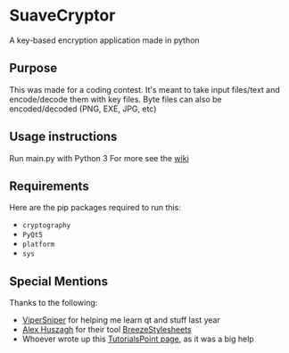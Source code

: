 # SuaveCryptor
A key-based encryption application made in python

## Purpose
This was made for a coding contest. It's meant to take input files/text and encode/decode them with key files.
Byte files can also be encoded/decoded (PNG, EXE, JPG, etc)

## Usage instructions
Run main.py with Python 3
For more see the [wiki](https://github.com/rockedsocks/SuaveCryptor/wiki)

## Requirements
Here are the pip packages required to run this:
- `cryptography`
- `PyQt5`
- `platform`
- `sys`

## Special Mentions
Thanks to the following:
- [ViperSniper](https://github.com/vipersniper0501) for helping me learn qt and stuff last year
- [Alex Huszagh](https://github.com/Alexhuszagh/) for their tool [BreezeStylesheets](https://github.com/Alexhuszagh/BreezeStyleSheets)
- Whoever wrote up this [TutorialsPoint page](https://www.tutorialspoint.com/pyqt/index.htm), as it was a big help
